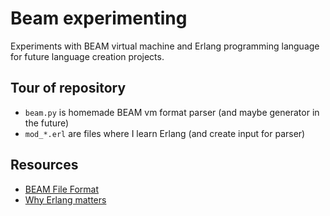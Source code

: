 # Beam experimenting

Experiments with BEAM virtual machine and Erlang programming language for future language creation projects.

## Tour of repository

- `beam.py` is homemade BEAM vm format parser (and maybe generator in the future)
- `mod_*.erl` are files where I learn Erlang (and create input for parser)

## Resources

- [BEAM File Format](http://beam-wisdoms.clau.se/en/latest/indepth-beam-file.html)
- [Why Erlang matters](https://www.youtube.com/watch?v=JvBT4XBdoUE)
